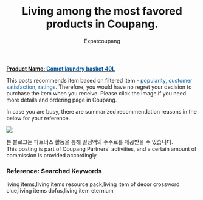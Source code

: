 ﻿---
layout: post
title:  "Living among the most favored products in Coupang."
author: Expatcoupang
categories: [ Living ]
tags: [living items,living items resource pack,living item of decor crossword clue,living items dofus,living item eternium]
image: https://thumbnail8.coupangcdn.com/thumbnails/remot…23633704-bd682a9f-f0f8-4483-b0d9-0a03918c822b.png 
---

<a href="https://link.coupang.com/a/lNwvp"><b>Product Name: <font color='#01579B'>Comet laundry basket 40L</font></b></a>

This posts recommends item based on filtered item - <font color='#01579B'>popularity, customer satisfaction, ratings</font>.
Therefore, you would have no regret your decision to purchase the item when you receive.
Please click the image if you need more details and ordering page in Coupang. 

In case you are busy, there are summarized recommendation reasons in the below for your reference. 

<a href="https://link.coupang.com/a/lNwvp"><img src="https://thumbnail10.coupangcdn.com/thumbnails/remo…47788210-eb632fee-91d4-481d-99c5-d8a2dea990bd.jpg"></a> 

본 블로그는 파트너스 활동을 통해 일정액의 수수료를 제공받을 수 있습니다.<br>
This posting is part of Coupang Partners' activities, and a certain amount of commission is provided accordingly.

### Reference: Searched Keywords  
living items,living items resource pack,living item of decor crossword clue,living items dofus,living item eternium